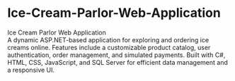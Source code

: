 # Ice-Cream-Parlor-Web-Application
<p>Ice Cream Parlor Web Application<br>
A dynamic ASP.NET-based application for exploring and ordering ice creams online. Features include a customizable product catalog, user authentication, order management, and simulated payments. Built with C#, HTML, CSS, JavaScript, and SQL Server for efficient data management and a responsive UI.<p>